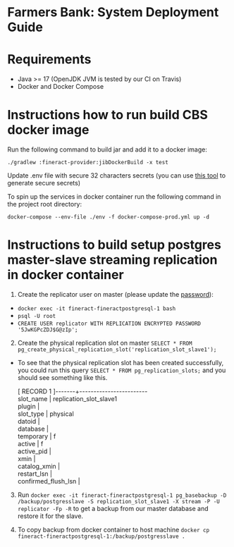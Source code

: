 Farmers Bank: System Deployment Guide
============

Requirements
============
* Java >= 17 (OpenJDK JVM is tested by our CI on Travis)
* Docker and Docker Compose

Instructions how to run build CBS docker image
============

Run the following command to build jar and add it to a docker image:

`./gradlew :fineract-provider:jibDockerBuild -x test`

Update .env file with secure 32 characters secrets (you can use [this tool](https://delinea.com/resources/password-generator-it-tool) to generate secure secrets)

To spin up the services in docker container run the following command in the project root directory:

`docker-compose --env-file ./env -f docker-compose-prod.yml up -d`


Instructions to build setup postgres master-slave streaming replication in docker container
============
1. Create the replicator user on master (please update the [password](https://delinea.com/resources/password-generator-it-tool)):
  - `docker exec -it fineract-fineractpostgresql-1 bash`
  - `psql -U root`
  - `CREATE USER replicator WITH REPLICATION ENCRYPTED PASSWORD '5JwKGPcZDJ$G@zIp';`
  
2. Create the physical replication slot on master
  `SELECT * FROM pg_create_physical_replication_slot('replication_slot_slave1');`

- To see that the physical replication slot has been created successfully, you could run this query `SELECT * FROM pg_replication_slots;` and you should see something like this.
  
  [ RECORD 1 ]-------+------------------------<br />
  slot_name           | replication_slot_slave1<br />
  plugin              |<br />
  slot_type           | physical<br />
  datoid              |<br />
  database            |<br />
  temporary           | f<br />
  active              | f<br />
  active_pid          |<br />
  xmin                |<br />
  catalog_xmin        |<br />
  restart_lsn         |<br />
  confirmed_flush_lsn |

3. Run `docker exec -it fineract-fineractpostgresql-1 pg_basebackup -D /backup/postgresslave -S replication_slot_slave1 -X stream -P -U replicator -Fp -R` to get a backup from our master database and restore it for the slave.

4. To copy backup from docker container to host machine `docker cp fineract-fineractpostgresql-1:/backup/postgresslave .`

